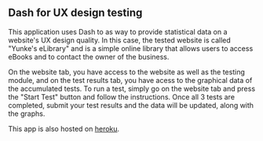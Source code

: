 ## Dash for UX design testing
This application uses Dash to as way to provide statistical data on a website's UX design quality. In this case, the tested website is called "Yunke's eLibrary" and is a simple online library that allows users to access eBooks and to contact the owner of the business.

On the website tab, you have access to the website as well as the testing module, and on the test results tab, you have acess to the graphical data of the accumulated tests. To run a test, simply go on the website tab and press the "Start Test" button and follow the instructions. Once all 3 tests are completed, submit your test results and the data will be updated, along with the graphs. 

This app is also hosted on [heroku](https://dash-ux-design-tester.herokuapp.com/).

